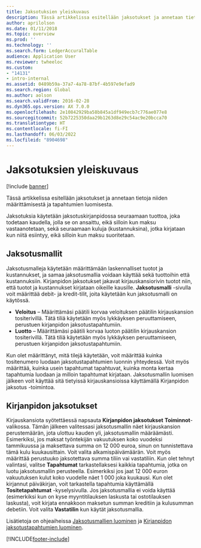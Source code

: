 ```yaml
---
title: Jaksotuksien yleiskuvaus
description: Tässä artikkelissa esitellään jaksotukset ja annetaan tietoja niiden määrittämisestä ja tapahtumien luomisesta.
author: aprilolson
ms.date: 01/11/2018
ms.topic: overview
ms.prod: ''
ms.technology: ''
ms.search.form: LedgerAccuralTable
audience: Application User
ms.reviewer: twheeloc
ms.custom:
- "14131"
- intro-internal
ms.assetid: 0489b59a-37a7-4a78-87bf-4b597e9efad9
ms.search.region: Global
ms.author: aolson
ms.search.validFrom: 2016-02-28
ms.dyn365.ops.version: AX 7.0.0
ms.openlocfilehash: 2e10842929ba58b845a1df949ecb7c776ae077e8
ms.sourcegitcommit: 52b7225350daa29b1263d8e29c54ac9e20bcca70
ms.translationtype: HT
ms.contentlocale: fi-FI
ms.lasthandoff: 06/03/2022
ms.locfileid: "8904698"
---
```

# <a name="accruals-overview"></a>Jaksotuksien yleiskuvaus

[!include [banner](../includes/banner.md)]

Tässä artikkelissa esitellään jaksotukset ja annetaan tietoja niiden määrittämisestä ja tapahtumien luomisesta.

Jaksotuksia käytetään jaksotuskirjanpidossa seuraamaan tuottoa, joka todetaan kaudella, jolla se on ansaittu, eikä silloin kun maksu vastaanotetaan, sekä seuraamaan kuluja (kustannuksina), jotka kirjataan kun niitä esiintyy, eikä silloin kun maksu suoritetaan.

## <a name="accrual-schemes"></a>Jaksotusmallit
Jaksotusmalleja käytetään määrittämään laskennalliset tuotot ja kustannukset, ja samaa jaksotusmallia voidaan käyttää sekä tuottoihin että kustannuksiin. Kirjanpidon jaksotukset jakavat kirjauskansiorivin tuotot niin, että tuotot ja kustannukset kirjataan oikeille kausille. **Jaksotusmalli** -sivulla voit määrittää debit- ja kredit-tilit, joita käytetään kun jaksotusmalli on käytössä.

-   **Veloitus** – Määrittämäsi päätili korvaa veloituksen päätilin kirjauskansion tositerivillä. Tätä tiliä käytetään myös lykkäyksen peruuttamiseen, perustuen kirjanpidon jaksotustapahtumiin.
-   **Luotto** – Määrittämäsi päätili korvaa luoton päätilin kirjauskansion tositerivillä. Tätä tiliä käytetään myös lykkäyksen peruuttamiseen, perustuen kirjanpidon jaksotustapahtumiin.

Kun olet määrittänyt, mitä tilejä käytetään, voit määrittää kuinka tositenumero luodaan jaksotustapahtumien luonnin yhteydessä. Voit myös määrittää, kuinka usein tapahtumat tapahtuvat, kuinka monta kertaa tapahtumia luodaan ja milloin tapahtumat kirjataan. Jaksotusmallin luomisen jälkeen voit käyttää sitä tietyissä kirjauskansioissa käyttämällä Kirjanpidon jaksotus -toimintoa.

## <a name="ledger-accruals"></a>Kirjanpidon jaksotukset
Kirjauskansiota syötettäessä napsauta **Kirjanpidon jaksotukset** **Toiminnot**-valikossa. Tämän jälkeen valitessasi jaksotusmallin näet kirjauskansion perustemäärän, jota ulottuu kauden yli, jaksotusmallin määräämästi. Esimerkiksi, jos maksat työntekijän vakuutuksen koko vuodeksi tammikuussa ja maksettava summa on 12 000 euroa, sinun on tunnistettava tämä kulu kuukausittain. Voit valita alkamispäivämäärän. Voit myös määrittää perustuuko jaksotettava summa tiliin vai vastatiliin. Kun olet tehnyt valintasi, valitse **Tapahtumat** tarkastellaksesi kaikkia tapahtumia, jotka on luotu jaksotusmallin perusteella. Esimerkiksi jos jaat 12 000 euron vakuutuksen kulut koko vuodelle näet 1 000 joka kuukausi. Kun olet kirjannut päiväkirjan, voit tarkastella tapahtumia käyttämällä **Tositetapahtumat** -kyselysivulla. Jos jaksotusmallia ei voida käyttää (esimerkiksi kun on kyse myyntitilauksen laskusta tai ostotilauksen laskusta), voit kirjata ennakkoon maksetun summan kreditiin ja kulusumman debetiin. Voit valita **Vastatilin** kun käytät jaksotusmallia.


Lisätietoja on ohjeaiheissa [Jaksotusmallien luominen](tasks/create-accrual-schemes.md) ja [Kirjanpidon jaksotustapahtumien luominen](tasks/create-ledger-accrual-transactions.md).


[!INCLUDE[footer-include](../../includes/footer-banner.md)]

